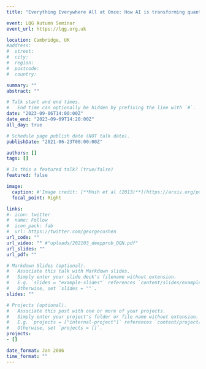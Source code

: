 ```yaml
---
title: "Everything Everywhere All at Once: How AI is transforming quant finance, society and beyond."

event: LQG Autumn Seminar
event_url: https://lqg.org.uk

location: Cambridge, UK
#address:
#  street:
#  city:
#  region:
#  postcode:
#  country:

summary: ""
abstract: ""

# Talk start and end times.
#   End time can optionally be hidden by prefixing the line with `#`.
date: "2023-09-06T14:00:00Z"
date_end: "2023-09-09T14:20:00Z"
all_day: true

# Schedule page publish date (NOT talk date).
publishDate: "2021-06-23T00:00:00Z"

authors: []
tags: []

# Is this a featured talk? (true/false)
featured: false

image:
  caption: #'Image credit: [**Mnih et al (2013)**](https://arxiv.org/pdf/1312.5602.pdf)'
  focal_point: Right

links:
#- icon: twitter
#  name: Follow
#  icon_pack: fab
#  url: https://twitter.com/georgecushen
url_code: ""
url_video: "" #"uploads/202103_deepprob_DQN.pdf"
url_slides: ""
url_pdf: ""

# Markdown Slides (optional).
#   Associate this talk with Markdown slides.
#   Simply enter your slide deck's filename without extension.
#   E.g. `slides = "example-slides"` references `content/slides/example-slides.md`.
#   Otherwise, set `slides = ""`.
slides: ""

# Projects (optional).
#   Associate this post with one or more of your projects.
#   Simply enter your project's folder or file name without extension.
#   E.g. `projects = ["internal-project"]` references `content/project/deep-learning/index.md`.
#   Otherwise, set `projects = []`.
projects:
- []

date_format: Jan 2006
time_format: ""
---
```


